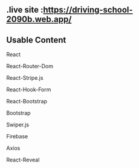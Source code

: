 ## .live site :https://driving-school-2090b.web.app/
## Usable Content

React

React-Router-Dom

React-Stripe.js

React-Hook-Form

React-Bootstrap

Bootstrap

Swiper.js

Firebase

Axios

React-Reveal

